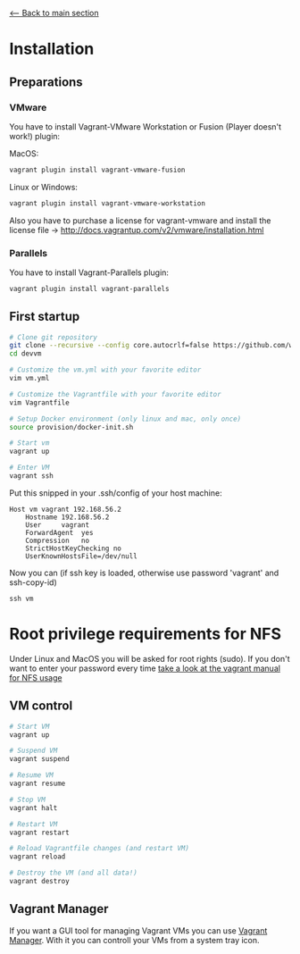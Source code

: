 [<-- Back to main section](../README.md)

# Installation

## Preparations

### VMware

You have to install Vagrant-VMware Workstation or Fusion (Player doesn't work!) plugin:

MacOS:
```bash
vagrant plugin install vagrant-vmware-fusion
```

Linux or Windows:
```bash
vagrant plugin install vagrant-vmware-workstation
```

Also you have to purchase a license for vagrant-vmware and install the license file -> http://docs.vagrantup.com/v2/vmware/installation.html

### Parallels

You have to install Vagrant-Parallels plugin:
```bash
vagrant plugin install vagrant-parallels
```


## First startup

```bash
# Clone git repository
git clone --recursive --config core.autocrlf=false https://github.com/webdevops/vagrant-development.git devvm
cd devvm

# Customize the vm.yml with your favorite editor
vim vm.yml

# Customize the Vagrantfile with your favorite editor
vim Vagrantfile

# Setup Docker environment (only linux and mac, only once)
source provision/docker-init.sh

# Start vm
vagrant up

# Enter VM
vagrant ssh
```

Put this snipped in your .ssh/config of your host machine:

    Host vm vagrant 192.168.56.2
        Hostname 192.168.56.2
        User     vagrant
        ForwardAgent  yes
        Compression   no
        StrictHostKeyChecking no
        UserKnownHostsFile=/dev/null

Now you can (if ssh key is loaded, otherwise use password 'vagrant' and ssh-copy-id)

    ssh vm

# Root privilege requirements for NFS

Under Linux and MacOS you will be asked for root rights (sudo).
If you don't want to enter your password every time [take a look at the vagrant manual for NFS usage](https://docs.vagrantup.com/v2/synced-folders/nfs.html)

## VM control

```bash
# Start VM
vagrant up

# Suspend VM
vagrant suspend

# Resume VM
vagrant resume

# Stop VM
vagrant halt

# Restart VM
vagrant restart

# Reload Vagrantfile changes (and restart VM)
vagrant reload

# Destroy the VM (and all data!)
vagrant destroy
```

## Vagrant Manager

If you want a GUI tool for managing Vagrant VMs you can use [Vagrant Manager](http://vagrantmanager.com/). With it you can controll your VMs from a system tray icon.
